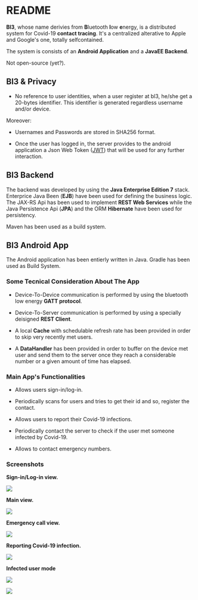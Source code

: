 # README #

**Bl3**, whose name derivies from **B**luetooth **l**ow **e**nergy, is a distributed system for Covid-19 **contact tracing**. It's a centralized alterative to Apple and Google's one, totally selfcontained.   
   
The system is consists of an **Android Application** and a **JavaEE Backend**.     
   
Not open-source (yet?).   

## Bl3 & Privacy ##

* No reference to user identities, when a user register at bl3, he/she get a 20-bytes identifier. This identifier is generated regardless username and/or device.    
    
Moreover:   
    
* Usernames and Passwords are stored in SHA256 format.  
   
* Once the user has logged in, the server provides to the android application a Json Web Token \([JWT](https://jwt.io/)\) that will be used for any further interaction.  


## Bl3 Backend ##

The backend was developed by using the **Java Enterprise Edition 7** stack. Enterprice Java Been (**EJB**) have been used for defining the business logic. The JAX-RS Api has been used to implement **REST Web Services** while the Java Persistence Api (**JPA**) and the ORM **Hibernate** have been used for persistency.   
    
Maven has been used as a build system.   


## Bl3 Android App ##

The Android application has been entierly written in Java. Gradle has been used as Build System.  
   

### Some Tecnical Consideration About The App ###
   
* Device-To-Device communication is performed by using the bluetooth low energy **GATT protocol**.    
        
* Device-To-Server communication is performed by using a specially deisigned **REST Client**.     
    
* A local **Cache** with schedulable refresh rate has been provided in order to skip very recently met users.   
   
* A **DataHandler** has been provided in order to buffer on the device met user and send them to the server once they reach a considerable number or a given amount of time has elapsed.   


### Main App's Functionalities ###
   
* Allows users sign-in/log-in.   

* Periodically scans for users and tries to get their id and so, register the contact.   
   
* Allows users to report their Covid-19 infections.      
    
* Periodically contact the server to check if the user met someone infected by Covid-19.   
   
* Allows to contact emergency numbers.   


### Screenshots ###

**Sign-in/Log-in view.**   
     
![](./imgs/login.png)   
    
**Main view.**   
     
![](./imgs/home.png)  
   
**Emergency call view.**   
     
![](./imgs/call.png)   

**Reporting Covid-19 infection.**   
     
![](./imgs/report.png)
    
**Infected user mode**
     
![](./imgs/infect_with_prompt.png)   
    
![](./imgs/infect_no_prompt.png)